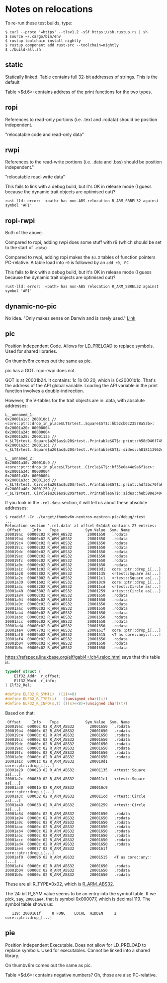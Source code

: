 # Notes on relocations

To re-run these test builds, type:

```console
$ curl --proto '=https' --tlsv1.2 -sSf https://sh.rustup.rs | sh
$ source ~/.cargo/bin/env
$ rustup toolchain install nightly
$ rustup component add rust-src --toolchain=nightly
$ ./build-all.sh
```

## static

Statically linked.
Table contains full 32-bit addresses of strings.
This is the default

Table <$d.6>: contains address of the print functions for the two types.

## ropi

References to read-only portions (i.e. .text and .rodata) should be position independent.

"relocatable code and read-only data"

## rwpi

References to the read-write portions (i.e. .data and .bss) should be position independent."

"relocatable read-write data"

This fails to link with a debug build, but it's OK in release mode (I guess because the dynamic trait objects are optimised out)?

```text
rust-lld: error:  <path> has non-ABS relocation R_ARM_SBREL32 against symbol 'API'
```

## ropi-rwpi

Both of the above.

Compared to ropi, adding rwpi does some stuff with r9 (which should be set to the start of `.data`)

Compared to rwpi, adding ropi makes the `$d.X` tables of function pointers PC-relative. A table load into `r0` is followed by an `add r0, PC`

This fails to link with a debug build, but it's OK in release mode (I guess because the dynamic trait objects are optimised out)?

```text
rust-lld: error:  <path> has non-ABS relocation R_ARM_SBREL32 against symbol 'API'
```

## dynamic-no-pic

No idea. "Only makes sense on Darwin and is rarely used." [Link](https://doc.rust-lang.org/rustc/codegen-options/index.html)

## pic

Position Independent Code. Allows for LD_PRELOAD to replace symbols. Used for shared libraries.

On thumbv6m comes out the same as pie.

pic has a GOT. ropi-rwpi does not.

GOT is at 20001b24. It contains: 1c 1b 00 20, which is 0x20001b1c. That's the address of the API global variable. Loading the API variable in the print function involves a double-indirection.

However, the V-tables for the trait objects are in .data, with absolute addresses:

```text
L__unnamed_1:
0x20001a1c: 200010d1 // <core::ptr::drop_in_place$LT$rtest..Square$GT$::hb52cb0c23578a53b>:
0x20001a20: 00000004
0x20001a24: 00000004
0x20001a28: 20001135 // <_$LT$rtest..Square$u20$as$u20$rtest..Printable$GT$::print::h58d946f7495f44df>:
0x20001a2c: 200011c1 // <_$LT$rtest..Square$u20$as$u20$rtest..Printable$GT$::sides::h818113962c3ebd1e>:

L__unnamed_2:
0x20001a30: 200010c9 // <core::ptr::drop_in_place$LT$rtest..Circle$GT$::hf35e0a44e9a6f1ec>:
0x20001a34: 00000004
0x20001a38: 00000004
0x20001a3c: 200011cd // <_$LT$rtest..Circle$u20$as$u20$rtest..Printable$GT$::print::hdf2bc70fa60a549e>:
0x20001a40: 20001259 // <_$LT$rtest..Circle$u20$as$u20$rtest..Printable$GT$::sides::heb588e34044954f2>:
```

If you look in the `.rel.data` section, it will tell us about these absolute addresses:

```console
$ readelf -Cr ./target/thumbv6m-neotron-neotron-pic/debug/rtest
...
Relocation section '.rel.data' at offset 0x1da8 contains 27 entries:
 Offset     Info    Type            Sym.Value  Sym. Name
200019ac  00000c02 R_ARM_ABS32       20001650   .rodata
200019b4  00000c02 R_ARM_ABS32       20001650   .rodata
200019c4  00000c02 R_ARM_ABS32       20001650   .rodata
200019cc  00000c02 R_ARM_ABS32       20001650   .rodata
200019dc  00000c02 R_ARM_ABS32       20001650   .rodata
200019ec  00000c02 R_ARM_ABS32       20001650   .rodata
200019fc  00000c02 R_ARM_ABS32       20001650   .rodata
20001a0c  00000c02 R_ARM_ABS32       20001650   .rodata
20001a1c  00001c02 R_ARM_ABS32       200010d1   core::ptr::drop_i[...]
20001a28  00002802 R_ARM_ABS32       20001135   <rtest::Square as[...]
20001a2c  00003002 R_ARM_ABS32       200011c1   <rtest::Square as[...]
20001a30  00001b02 R_ARM_ABS32       200010c9   core::ptr::drop_i[...]
20001a3c  00003202 R_ARM_ABS32       200011cd   <rtest::Circle as[...]
20001a40  00003802 R_ARM_ABS32       20001259   <rtest::Circle as[...]
20001a84  00000c02 R_ARM_ABS32       20001650   .rodata
20001a94  00000c02 R_ARM_ABS32       20001650   .rodata
20001a9c  00000c02 R_ARM_ABS32       20001650   .rodata
20001aac  00000c02 R_ARM_ABS32       20001650   .rodata
20001ab4  00000c02 R_ARM_ABS32       20001650   .rodata
20001abc  00000c02 R_ARM_ABS32       20001650   .rodata
20001acc  00000c02 R_ARM_ABS32       20001650   .rodata
20001ad4  00000c02 R_ARM_ABS32       20001650   .rodata
20001ae4  00007702 R_ARM_ABS32       2000161f   core::ptr::drop_i[...]
20001af0  00009b02 R_ARM_ABS32       20001515   <T as core::any::[...]
20001af4  00000c02 R_ARM_ABS32       20001650   .rodata
20001b04  00000c02 R_ARM_ABS32       20001650   .rodata
20001b0c  00000c02 R_ARM_ABS32       20001650   .rodata
```

https://refspecs.linuxbase.org/elf/gabi4+/ch4.reloc.html says that this table is:

```c
typedef struct {
	Elf32_Addr	r_offset;
	Elf32_Word	r_info;
} Elf32_Rel;

#define ELF32_R_SYM(i)	((i)>>8)
#define ELF32_R_TYPE(i)   ((unsigned char)(i))
#define ELF32_R_INFO(s,t) (((s)<<8)+(unsigned char)(t))
```

Based on that:

```
 Offset     Info    Type            Sym.Value  Sym. Name
200019ac  00000c 02 R_ARM_ABS32       20001650   .rodata
200019b4  00000c 02 R_ARM_ABS32       20001650   .rodata
200019c4  00000c 02 R_ARM_ABS32       20001650   .rodata
200019cc  00000c 02 R_ARM_ABS32       20001650   .rodata
200019dc  00000c 02 R_ARM_ABS32       20001650   .rodata
200019ec  00000c 02 R_ARM_ABS32       20001650   .rodata
200019fc  00000c 02 R_ARM_ABS32       20001650   .rodata
20001a0c  00000c 02 R_ARM_ABS32       20001650   .rodata
20001a1c  00001c 02 R_ARM_ABS32       200010d1   core::ptr::drop_i[...]
20001a28  000028 02 R_ARM_ABS32       20001135   <rtest::Square as[...]
20001a2c  000030 02 R_ARM_ABS32       200011c1   <rtest::Square as[...]
20001a30  00001b 02 R_ARM_ABS32       200010c9   core::ptr::drop_i[...]
20001a3c  000032 02 R_ARM_ABS32       200011cd   <rtest::Circle as[...]
20001a40  000038 02 R_ARM_ABS32       20001259   <rtest::Circle as[...]
20001a84  00000c 02 R_ARM_ABS32       20001650   .rodata
20001a94  00000c 02 R_ARM_ABS32       20001650   .rodata
20001a9c  00000c 02 R_ARM_ABS32       20001650   .rodata
20001aac  00000c 02 R_ARM_ABS32       20001650   .rodata
20001ab4  00000c 02 R_ARM_ABS32       20001650   .rodata
20001abc  00000c 02 R_ARM_ABS32       20001650   .rodata
20001acc  00000c 02 R_ARM_ABS32       20001650   .rodata
20001ad4  00000c 02 R_ARM_ABS32       20001650   .rodata
20001ae4  000077 02 R_ARM_ABS32       2000161f   core::ptr::drop_i[...]
20001af0  00009b 02 R_ARM_ABS32       20001515   <T as core::any::[...]
20001af4  00000c 02 R_ARM_ABS32       20001650   .rodata
20001b04  00000c 02 R_ARM_ABS32       20001650   .rodata
20001b0c  00000c 02 R_ARM_ABS32       20001650   .rodata
```

These are all R_TYPE=0x02, which is [R_ARM_ABS32](https://elixir.bootlin.com/linux/latest/source/arch/arm/include/asm/elf.h#L53).

The 24-bit R_SYM value seems to be an entry into the symbol table. If we pick, say, `20001ae4`, that is symbol 0x000077, which is decimal 119. The symbol table shows us:

```text
   119: 2000161f     8 FUNC    LOCAL  HIDDEN     2 core::ptr::drop_[...]
```

## pie

Position Independent Executable. Does not allow for LD_PRELOAD to replace symbols. Used for executables. Cannot be linked into a shared library.

On thumbv6m comes out the same as pic.

Table <$d.6>: contains negative numbers? Oh, those are also PC-relative.


